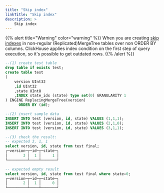 ```yaml
---
title: "Skip index"
linkTitle: "Skip index"
description: >
    Skip index
---
```

{{% alert title="Warning" color="warning" %}}
When you are creating
[skip indexes](https://altinity.com/blog/clickhouse-black-magic-skipping-indices)
in non-regular (Replicated)MergeTree tables over non ORDER BY columns. ClickHouse applies index condition on the first step of query execution, so it's possible to get outdated rows.
{{% /alert %}}

```sql
--(1) create test table
drop table if exists test;
create table test
(
    version UInt32
    ,id UInt32
    ,state UInt8
    ,INDEX state_idx (state) type set(0) GRANULARITY 1
) ENGINE ReplacingMergeTree(version)
      ORDER BY (id);

--(2) insert sample data
INSERT INTO test (version, id, state) VALUES (1,1,1);
INSERT INTO test (version, id, state) VALUES (2,1,0);
INSERT INTO test (version, id, state) VALUES (3,1,1);

--(3) check the result:
-- expected 3, 1, 1
select version, id, state from test final;
┌─version─┬─id─┬─state─┐
│       3 │  1 │     1 │
└─────────┴────┴───────┘

-- expected empty result
select version, id, state from test final where state=0;
┌─version─┬─id─┬─state─┐
│       2 │  1 │     0 │
└─────────┴────┴───────┘
```
